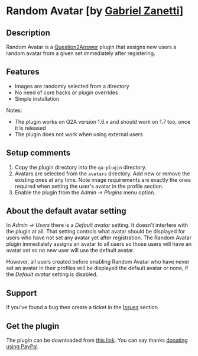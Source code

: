 Random Avatar [by [Gabriel Zanetti][author]]
============================================

Description
-----------

Random Avatar is a [Question2Answer][Q2A] plugin that assigns new users a random avatar from a given set immediately after registering.

Features
--------

 *  Images are randomly selected from a directory
 *  No need of core hacks or plugin overrides
 *  Simple installation

Notes:

 *  The plugin works on Q2A version 1.6.x and should work on 1.7 too, once it is released
 *  The plugin does not work when using external users

Setup comments
--------------

 1. Copy the plugin directory into the `qa-plugin` directory.
 1. Avatars are selected from the `avatars` directory. Add new or remove the existing ones at any time. Note image requirements are exactly the ones required when setting the user's avatar in the profile section.
 1. Enable the plugin from the *Admin -> Plugins* menu option.

About the default avatar setting
--------------------------------

In *Admin -> Users* there is a *Default avatar* setting. It doesn't interfere with the plugin at all. That setting controls what avatar should be displayed for users who have not set any avatar yet after registration. The Random Avatar plugin immediately assigns an avatar to all users so those users will have an avatar set so no new user will use the default avatar.

However, all users created before enabling Random Avatar who have never set an avatar in their profiles will be displayed the default avatar or none, if the *Default avatar* setting is disabled.

Support
-------

If you've found a bug then create a ticket in the [Issues][issues] section.

Get the plugin
--------------

The plugin can be downloaded from [this link][download]. You can say thanks [donating using PayPal][paypal].


[Q2A]: http://www.question2answer.com
[download]: https://github.com/pupi1985/q2a-random-avatar/archive/master.zip
[issues]: https://github.com/pupi1985/q2a-random-avatar/issues
[paypal]: https://www.paypal.com/cgi-bin/webscr?cmd=_s-xclick&hosted_button_id=Y7LUM6ML4UV9L
[author]: http://question2answer.org/qa/user/pupi1985
